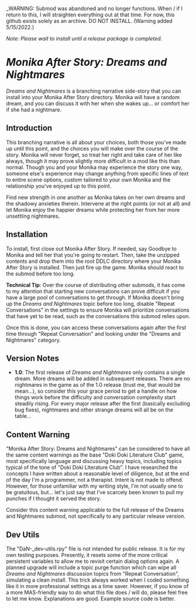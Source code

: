 _WARNING: Submod was abandoned and no longer functions. When / if I return to this, I will straighten everything out at that time. For now, this github exists solely as an archive. DO NOT INSTALL. (Warning added 5/15/2022.)

_Note:  Please wait to install until a release package is completed._

# *Monika After Story:  Dreams and Nightmares*
*Dreams and Nightmares* is a branching narrative side-story that you can install into your Monika After Story directory.  Monika will have a random dream, and you can discuss it with her when she wakes up... or comfort her if she had a nightmare.

## Introduction
This branching narrative is all about your choices, both those you've made up until this point, and the choices you will make over the course of the story.  Monika will never forget, so treat her right and take care of her like always, though it may prove slightly more difficult in a mod like this than normal.  Though you and your Monika may experience the story one way, someone else's experience may change anything from specific lines of text to entire scene options, custom tailored to your own Monika and the relationship you've enjoyed up to this point.

Find new strength in one another as Monika takes on her own dreams and the shadowy anxieties therein.  Intervene at the right points (or not at all) and let Monika enjoy the happier dreams while protecting her from her more unsettling nightmares.

## Installation
To install, first close out Monika After Story.  If needed, say Goodbye to Monika and tell her that you're going to restart.  Then, take the unzipped contents and drop them into the root DDLC directory where your Monika After Story is installed.  Then just fire up the game.  Monika should react to the submod before too long.

__Technical Tip__:  Over the course of distributing other submods, it has come to my attention that starting new conversations can prove difficult if you have a large pool of conversations to get through.  If Monika doesn't bring up the *Dreams and Nightmares* topic before too long, disable "Repeat Conversations" in the settings to ensure Monika will prioritize conversations that have yet to be read, such as the conversations this submod relies upon.

Once this is done, you can access these conversations again after the first time through "Repeat Conversation" and looking under the "Dreams and Nightmares" category.

## Version Notes
* __1.0__:  The first release of *Dreams and Nightmares* only contains a single dream.  More dreams will be added in subsequent releases.  There are no nightmares in the game as of the 1.0 release (trust me, that would be mean...), so consider this your grace period to get a handle on how things work before the difficulty and conversation complexity start steadily rising. For every major release after the first (basically excluding bug fixes), nightmares and other strange dreams will all be on the table...

## Content Warning
"Monika After Story:  Dreams and Nightmares" can be considered to have all the same content warnings as the base "Doki Doki Literature Club" game, most specifically language and discussing heavy topics, including topics typical of the tone of "Doki Doki Literature Club".  I have researched the concepts I have written about a reasonable level of diligence, but at the end of the day I'm a programmer, not a therapist.  Intent is not made to offend.  However, for those unfamiliar with my writing style, I'm not usually one to be gratuitous, but... let's just say that I've scarcely been known to pull my punches if I thought it served the story.

Consider this content warning applicable to the full release of the Dreams and Nightmares submod, not specifically to any particular release version.

## Dev Utils
The "DaN-\_dev-utils.rpy" file is not intended for public release.  It is for my own testing purposes.  Presently, it resets some of the more critical persistent variables to allow me to revisit certain dialog options again.  A planned upgrade will include a topic purge function which can wipe all *Dreams and Nightmares* discussion topics from "Repeat Conversation", simulating a clean install.  This trick always worked when I coded something like it in more professional settings as a time saver.  However, if you know of a more MAS-friendly way to do what this file does / will do, please feel free to let me know.  Explanations are good.  Example source code is better.
